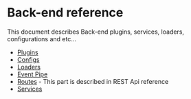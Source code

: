 # Back-end reference

This document describes Back-end plugins, services, loaders, configurations and etc...

- [Plugins](./01_Plugins/index.md)
- [Configs](./02_Configs/index.md)
- [Loaders](./03_Loaders/index.md)
- [Event Pipe](./04_Pipe/index.md)
- [Routes](../01_Rest_Api/index.md) - This part is described in REST Api reference
- [Services](./05_Services/index.md)
